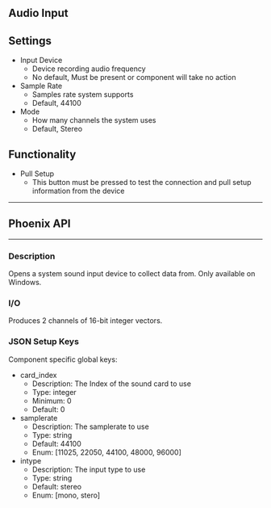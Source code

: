 ## Audio Input
## Settings

- Input Device
    - Device recording audio frequency
    - No default, Must be present or component will take no action
- Sample Rate
    - Samples rate system supports
    - Default, 44100
- Mode
    - How many channels the system uses
    - Default, Stereo

## Functionality

- Pull Setup
    - This button must be pressed to test the connection and pull setup information from the device
___
## Phoenix API
___
### Description

Opens a system sound input device to collect data from. Only available on Windows.

### I/O

Produces 2 channels of 16-bit integer vectors.

### JSON Setup Keys

Component specific global keys:
- card_index
    - Description: The Index of the sound card to use
    - Type: integer
    - Minimum: 0
    - Default: 0
- samplerate
    - Description: The samplerate to use
    - Type: string
    - Default: 44100
    - Enum: [11025, 22050, 44100, 48000, 96000]
- intype
    - Description: The input type to use
    - Type: string
    - Default: stereo
    - Enum: [mono, stero]
